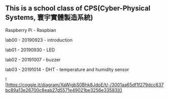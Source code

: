 ## This is a school class of CPS(Cyber-Physical Systems, 寰宇實體製造系統)

Raspberry Pi - Raspbian

lab00 - 20190923 - introduction

lab01 - 20190930 - LED

lab02 - 20191007 - buzzer

lab03 - 20191014 - DHT - temperature and humidity sensor



![https://coggle.it/diagram/XaWigbS0Bhk8JdoE/t/-/3001aa65df1f279dcc637bc89a13e26700c8eab27d5571e49021be3256e33583]()

